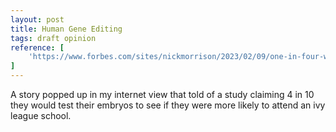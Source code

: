 ```yaml
---
layout: post
title: Human Gene Editing
tags: draft opinion
reference: [
    'https://www.forbes.com/sites/nickmorrison/2023/02/09/one-in-four-would-alter-embryo-dna-to-improve-college-prospects-research-finds/?sh=20a58dfa531f'
]
---
```

A story popped up in my internet view that told of a study claiming 4 in 10 they would test their embryos to see if they were more likely to attend an ivy league school.